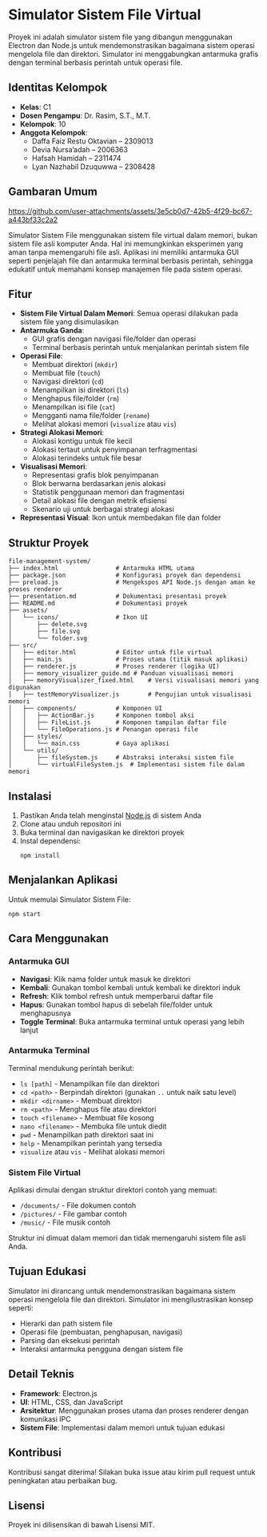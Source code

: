 # Simulator Sistem File Virtual

Proyek ini adalah simulator sistem file yang dibangun menggunakan Electron dan Node.js untuk mendemonstrasikan bagaimana sistem operasi mengelola file dan direktori. Simulator ini menggabungkan antarmuka grafis dengan terminal berbasis perintah untuk operasi file.

## Identitas Kelompok

* **Kelas**: C1
* **Dosen Pengampu**: Dr. Rasim, S.T., M.T.
* **Kelompok**: 10
* **Anggota Kelompok**:
  * Daffa Faiz Restu Oktavian – 2309013
  * Devia Nursa’adah – 2006363
  * Hafsah Hamidah – 2311474
  * Lyan Nazhabil Dzuquwwa – 2308428
  

## Gambaran Umum

https://github.com/user-attachments/assets/3e5cb0d7-42b5-4f29-bc67-a443bf33c2a2

Simulator Sistem File menggunakan sistem file virtual dalam memori, bukan sistem file asli komputer Anda. Hal ini memungkinkan eksperimen yang aman tanpa memengaruhi file asli. Aplikasi ini memiliki antarmuka GUI seperti penjelajah file dan antarmuka terminal berbasis perintah, sehingga edukatif untuk memahami konsep manajemen file pada sistem operasi.

## Fitur

- **Sistem File Virtual Dalam Memori**: Semua operasi dilakukan pada sistem file yang disimulasikan
- **Antarmuka Ganda**:
  - GUI grafis dengan navigasi file/folder dan operasi
  - Terminal berbasis perintah untuk menjalankan perintah sistem file
- **Operasi File**:
  - Membuat direktori (`mkdir`)
  - Membuat file (`touch`)
  - Navigasi direktori (`cd`)
  - Menampilkan isi direktori (`ls`)
  - Menghapus file/folder (`rm`)
  - Menampilkan isi file (`cat`)
  - Mengganti nama file/folder (`rename`)
  - Melihat alokasi memori (`visualize` atau `vis`)
- **Strategi Alokasi Memori**:
  - Alokasi kontigu untuk file kecil
  - Alokasi tertaut untuk penyimpanan terfragmentasi
  - Alokasi terindeks untuk file besar
- **Visualisasi Memori**:
  - Representasi grafis blok penyimpanan
  - Blok berwarna berdasarkan jenis alokasi
  - Statistik penggunaan memori dan fragmentasi
  - Detail alokasi file dengan metrik efisiensi
  - Skenario uji untuk berbagai strategi alokasi
- **Representasi Visual**: Ikon untuk membedakan file dan folder

## Struktur Proyek

```
file-management-system/
├── index.html                # Antarmuka HTML utama
├── package.json              # Konfigurasi proyek dan dependensi
├── preload.js                # Mengekspos API Node.js dengan aman ke proses renderer
├── presentation.md           # Dokumentasi presentasi proyek
├── README.md                 # Dokumentasi proyek
├── assets/
│   └── icons/                # Ikon UI
│       ├── delete.svg
│       ├── file.svg
│       └── folder.svg
├── src/
│   ├── editor.html           # Editor untuk file virtual
│   ├── main.js               # Proses utama (titik masuk aplikasi)
│   ├── renderer.js           # Proses renderer (logika UI)
│   ├── memory_visualizer_guide.md # Panduan visualisasi memori
│   ├── memoryVisualizer_fixed.html    # Versi visualisasi memori yang digunakan
│   ├── testMemoryVisualizer.js        # Pengujian untuk visualisasi memori
│   ├── components/           # Komponen UI
│   │   ├── ActionBar.js      # Komponen tombol aksi
│   │   ├── FileList.js       # Komponen tampilan daftar file
│   │   └── FileOperations.js # Penangan operasi file
│   ├── styles/
│   │   └── main.css          # Gaya aplikasi
│   └── utils/
│       ├── fileSystem.js     # Abstraksi interaksi sistem file
│       └── virtualFileSystem.js  # Implementasi sistem file dalam memori
```

## Instalasi

1. Pastikan Anda telah menginstal [Node.js](https://nodejs.org/) di sistem Anda
2. Clone atau unduh repositori ini
3. Buka terminal dan navigasikan ke direktori proyek
4. Instal dependensi:
   ```
   npm install
   ```

## Menjalankan Aplikasi

Untuk memulai Simulator Sistem File:

```
npm start
```

## Cara Menggunakan

### Antarmuka GUI

- **Navigasi**: Klik nama folder untuk masuk ke direktori
- **Kembali**: Gunakan tombol kembali untuk kembali ke direktori induk
- **Refresh**: Klik tombol refresh untuk memperbarui daftar file
- **Hapus**: Gunakan tombol hapus di sebelah file/folder untuk menghapusnya
- **Toggle Terminal**: Buka antarmuka terminal untuk operasi yang lebih lanjut

### Antarmuka Terminal

Terminal mendukung perintah berikut:

- `ls [path]` - Menampilkan file dan direktori
- `cd <path>` - Berpindah direktori (gunakan `..` untuk naik satu level)
- `mkdir <dirname>` - Membuat direktori
- `rm <path>` - Menghapus file atau direktori
- `touch <filename>` - Membuat file kosong
- `nano <filename>` - Membuka file untuk diedit
- `pwd` - Menampilkan path direktori saat ini
- `help` - Menampilkan perintah yang tersedia
- `visualize` atau `vis` - Melihat alokasi memori

### Sistem File Virtual

Aplikasi dimulai dengan struktur direktori contoh yang memuat:
- `/documents/` - File dokumen contoh
- `/pictures/` - File gambar contoh
- `/music/` - File musik contoh

Struktur ini dimuat dalam memori dan tidak memengaruhi sistem file asli Anda.

## Tujuan Edukasi

Simulator ini dirancang untuk mendemonstrasikan bagaimana sistem operasi mengelola file dan direktori. Simulator ini mengilustrasikan konsep seperti:

- Hierarki dan path sistem file
- Operasi file (pembuatan, penghapusan, navigasi)
- Parsing dan eksekusi perintah
- Interaksi antarmuka pengguna dengan sistem file

## Detail Teknis

- **Framework**: Electron.js
- **UI**: HTML, CSS, dan JavaScript
- **Arsitektur**: Menggunakan proses utama dan proses renderer dengan komunikasi IPC
- **Sistem File**: Implementasi dalam memori untuk tujuan edukasi

## Kontribusi

Kontribusi sangat diterima! Silakan buka issue atau kirim pull request untuk peningkatan atau perbaikan bug.

## Lisensi

Proyek ini dilisensikan di bawah Lisensi MIT.
